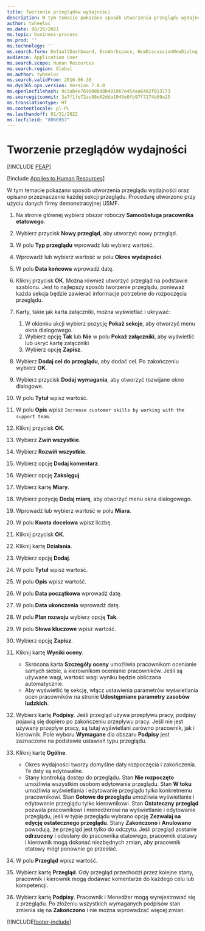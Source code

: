 ```yaml
---
title: Tworzenie przeglądów wydajności
description: W tym temacie pokazano sposób utworzenia przeglądu wydajności oraz opisano przeznaczenie każdej sekcji przeglądu.
author: twheeloc
ms.date: 08/26/2021
ms.topic: business-process
ms.prod: ''
ms.technology: ''
ms.search.form: DefaultDashboard, EssWorkspace, HcmDiscussionNewDialog, HcmDiscussion, HcmDiscussionChangeSettings, HcmDiscussionAddGoalDialog, HcmTopicCreate, HcmMeasurementDetailDialog, HcmPerfJournalAdd, HcmEmployeeDevelopmentWorkspace
audience: Application User
ms.search.scope: Human Resources
ms.search.region: Global
ms.author: twheeloc
ms.search.validFrom: 2016-06-30
ms.dyn365.ops.version: Version 7.0.0
ms.openlocfilehash: 9c3ab4e769008bd8b401967e454aa6402f013773
ms.sourcegitcommit: 3a7f1fe72ac08e62dda1045e0fb97f7174b69a25
ms.translationtype: HT
ms.contentlocale: pl-PL
ms.lasthandoff: 01/31/2022
ms.locfileid: "8066957"
---
```

# <a name="create-performance-reviews"></a>Tworzenie przeglądów wydajności


[!INCLUDE [PEAP](../includes/peap-1.md)]

[!include [Applies to Human Resources](../includes/applies-to-hr.md)]


W tym temacie pokazano sposób utworzenia przeglądu wydajności oraz opisano przeznaczenie każdej sekcji przeglądu. Procedurę utworzono przy użyciu danych firmy demonstracyjnej USMF.

1. Na stronie głównej wybierz obszar roboczy **Samoobsługa pracownika etatowego**.
2. Wybierz przycisk **Nowy przegląd**, aby utworzyć nowy przegląd.
3. W polu **Typ przeglądu** wprowadź lub wybierz wartość.
4. Wprowadź lub wybierz wartość w polu **Okres wydajności**.
5. W polu **Data końcowa** wprowadź datę.
6. Kliknij przycisk **OK**. Można również utworzyć przegląd na podstawie szablonu. Jest to najlepszy sposób tworzenie przeglądu, ponieważ każda sekcja będzie zawierać informacje potrzebne do rozpoczęcia przeglądu.  
7. Karty, takie jak karta załączniki, można wyświetlać i ukrywać:

    1. W okienku akcji wybierz pozycję **Pokaż sekcje**, aby otworzyć menu okna dialogowego.
    1. Wybierz opcję **Tak** lub **Nie** w polu **Pokaż załączniki**, aby wyświetlić lub ukryć kartę załączniki
    1. Wybierz opcję **Zapisz**.

8. Wybierz **Dodaj cel do przeglądu**, aby dodać cel. Po zakończeniu wybierz **OK**.
9. Wybierz przycisk **Dodaj wymagania**, aby otworzyć rozwijane okno dialogowe.
10. W polu **Tytuł** wpisz wartość.
11. W polu **Opis** wpisz `Increase customer skills by working with the support team`.
12. Kliknij przycisk **OK**.
13. Wybierz **Zwiń wszystkie**.
14. Wybierz **Rozwiń wszystkie**.
15. Wybierz opcję **Dodaj komentarz**.
16. Wybierz opcję **Zaksięguj**.
17. Wybierz kartę **Miary**.
18. Wybierz pozycję **Dodaj miarę**, aby otworzyć menu okna dialogowego.
19. Wprowadź lub wybierz wartość w polu **Miara**.
26. W polu **Kwota docelowa** wpisz liczbę.
20. Kliknij przycisk **OK**.
21. Kliknij kartę **Działania**.
22. Wybierz opcję **Dodaj**.
23. W polu **Tytuł** wpisz wartość.
24. W polu **Opis** wpisz wartość.
25. W polu **Data początkowa** wprowadź datę.
26. W polu **Data ukończenia** wprowadź datę.
27. W polu **Plan rozwoju** wybierz opcję **Tak**.
28. W polu **Słowa kluczowe** wpisz wartość.
29. Wybierz opcję **Zapisz**.
30. Kliknij kartę **Wyniki oceny**.  

    - Skrócona karta **Szczegóły oceny** umożliwia pracownikom ocenianie samych siebie, a kierownikom ocenianie pracowników. Jeśli są używane wagi, wartość wagi wyniku będzie obliczana automatycznie.  
    - Aby wyświetlić tę sekcję, włącz ustawienia parametrów wyświetlania ocen pracowników na stronie **Udostępniane parametry zasobów ludzkich**.  

31. Wybierz kartę **Podpisy**. Jeśli przegląd używa przepływu pracy, podpisy pojawią się dopiero po zakończeniu przepływu pracy. Jeśli nie jest używany przepływ pracy, są tutaj wyświetlani zarówno pracownik, jak i kierownik. Pole wyboru **Wymagane** dla obszaru **Podpisy** jest zaznaczone na podstawie ustawień typu przeglądu.  
32. Kliknij kartę **Ogólne**.

    - Okres wydajności tworzy domyślne daty rozpoczęcia i zakończenia. Te daty są edytowalne.  
    - Stany kontrolują dostęp do przeglądu. Stan **Nie rozpoczęto** umożliwia wszystkim osobom edytowanie przeglądu. Stan **W toku** umożliwia wyświetlania i edytowanie przeglądu tylko konkretnemu pracownikowi. Stan **Gotowe do przeglądu** umożliwia wyświetlanie i edytowanie przeglądu tylko kierownikowi. Stan **Ostateczny przegląd** pozwala pracownikowi i menedżerowi na wyświetlanie i edytowanie przeglądu, jeśli w typie przeglądu wybrano opcję **Zezwalaj na edycję ostatecznego przeglądu**. Stany **Zakończono** i **Anulowano** powodują, że przegląd jest tylko do odczytu. Jeśli przegląd zostanie **odrzucony** i odesłany do pracownika etatowego, pracownik etatowy i kierownik mogą dokonać niezbędnych zmian, aby pracownik etatowy mógł ponownie go przesłać.

33. W polu **Przegląd** wpisz wartość.
34. Wybierz kartę **Przegląd**. Gdy przegląd przechodzi przez kolejne stany, pracownik i kierownik mogą dodawać komentarze do każdego celu lub kompetencji.  
35. Wybierz kartę **Podpisy**. Pracownik i Menedżer mogą wyrejestrować się z przeglądu. Po złożeniu wszystkich wymaganych podpisów stan zmienia się na **Zakończono** i nie można wprowadzać więcej zmian.  



[!INCLUDE[footer-include](../includes/footer-banner.md)]
